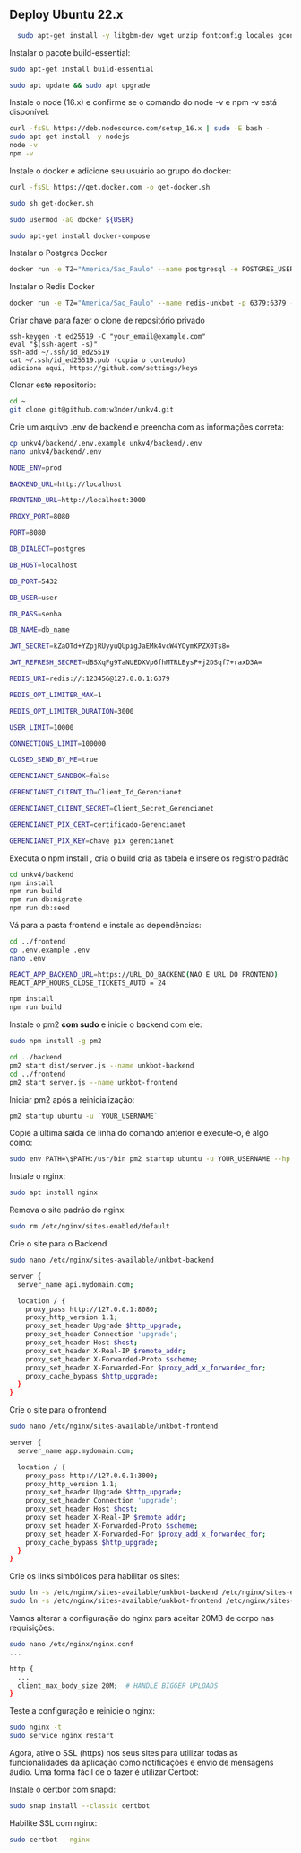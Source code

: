 ## Deploy Ubuntu 22.x

```bash
  sudo apt-get install -y libgbm-dev wget unzip fontconfig locales gconf-service libasound2 libatk1.0-0 libc6 libcairo2 libcups2 libdbus-1-3 libexpat1 libfontconfig1 libgcc1 libgconf-2-4 libgdk-pixbuf2.0-0 libglib2.0-0 libgtk-3-0 libnspr4 libpango-1.0-0 libpangocairo-1.0-0 libstdc++6 libx11-6 libx11-xcb1 libxcb1 libxcomposite1 libxcursor1 libxdamage1 libxext6 libxfixes3 libxi6 libxrandr2 libxrender1 libxss1 libxtst6 ca-certificates fonts-liberation libappindicator1 libnss3 lsb-release xdg-utils git
```

Instalar o pacote  build-essential:

```bash
sudo apt-get install build-essential
```

```bash
sudo apt update && sudo apt upgrade
```

Instale o node (16.x) e confirme se o comando do node -v e npm -v está disponível:

```bash
curl -fsSL https://deb.nodesource.com/setup_16.x | sudo -E bash -
sudo apt-get install -y nodejs
node -v
npm -v
```


Instale o docker e adicione seu usuário ao grupo do docker:

```bash
curl -fsSL https://get.docker.com -o get-docker.sh

sudo sh get-docker.sh

sudo usermod -aG docker ${USER}

sudo apt-get install docker-compose
```

Instalar o Postgres Docker 

```bash
docker run -e TZ="America/Sao_Paulo" --name postgresql -e POSTGRES_USER=unkbot -e POSTGRES_PASSWORD=Suasenha -p 5432:5432 -d --restart=always -v /data:/var/lib/postgresql/data -d postgres
```

Instalar o Redis Docker 

```bash
docker run -e TZ="America/Sao_Paulo" --name redis-unkbot -p 6379:6379 -d --restart=always redis:latest redis-server --appendonly yes --requirepass "suaSenha"
```

 Criar chave para fazer o clone de repositório privado

```shell
ssh-keygen -t ed25519 -C "your_email@example.com"
eval "$(ssh-agent -s)"
ssh-add ~/.ssh/id_ed25519
cat ~/.ssh/id_ed25519.pub (copia o conteudo)
adiciona aqui, https://github.com/settings/keys
```

 Clonar este repositório:

```bash
cd ~
git clone git@github.com:w3nder/unkv4.git
```

Crie um arquivo .env de backend e preencha com as informações correta:

```bash
cp unkv4/backend/.env.example unkv4/backend/.env
nano unkv4/backend/.env
```

```bash
NODE_ENV=prod

BACKEND_URL=http://localhost

FRONTEND_URL=http://localhost:3000

PROXY_PORT=8080

PORT=8080

DB_DIALECT=postgres

DB_HOST=localhost

DB_PORT=5432

DB_USER=user

DB_PASS=senha

DB_NAME=db_name

JWT_SECRET=kZaOTd+YZpjRUyyuQUpigJaEMk4vcW4YOymKPZX0Ts8=

JWT_REFRESH_SECRET=dBSXqFg9TaNUEDXVp6fhMTRLBysP+j2DSqf7+raxD3A=

REDIS_URI=redis://:123456@127.0.0.1:6379

REDIS_OPT_LIMITER_MAX=1

REDIS_OPT_LIMITER_DURATION=3000

USER_LIMIT=10000

CONNECTIONS_LIMIT=100000

CLOSED_SEND_BY_ME=true

GERENCIANET_SANDBOX=false

GERENCIANET_CLIENT_ID=Client_Id_Gerencianet

GERENCIANET_CLIENT_SECRET=Client_Secret_Gerencianet

GERENCIANET_PIX_CERT=certificado-Gerencianet

GERENCIANET_PIX_KEY=chave pix gerencianet
```

Executa o npm install , cria o build cria as tabela e insere os registro padrão

```bash
cd unkv4/backend
npm install
npm run build
npm run db:migrate
npm run db:seed
```

Vá para a pasta frontend e instale as dependências:

```bash
cd ../frontend
cp .env.example .env
nano .env
```

```bash
REACT_APP_BACKEND_URL=https://URL_DO_BACKEND(NAO E URL DO FRONTEND)
REACT_APP_HOURS_CLOSE_TICKETS_AUTO = 24
```

```bash
npm install
npm run build
```

Instale o pm2 **com sudo** e inicie o backend com ele:

```bash
sudo npm install -g pm2

cd ../backend
pm2 start dist/server.js --name unkbot-backend
cd ../frontend
pm2 start server.js --name unkbot-frontend

```

Iniciar pm2 após a reinicialização:

```bash
pm2 startup ubuntu -u `YOUR_USERNAME`
```

Copie a última saída de linha do comando anterior e execute-o, é algo como:

```bash
sudo env PATH=\$PATH:/usr/bin pm2 startup ubuntu -u YOUR_USERNAME --hp /home/YOUR_USERNAM
```

Instale o nginx:

```bash
sudo apt install nginx
```

Remova o site padrão do nginx:

```bash
sudo rm /etc/nginx/sites-enabled/default
```

Crie o site para o Backend
```bash
sudo nano /etc/nginx/sites-available/unkbot-backend
```

```bash
server {
  server_name api.mydomain.com;

  location / {
    proxy_pass http://127.0.0.1:8080;
    proxy_http_version 1.1;
    proxy_set_header Upgrade $http_upgrade;
    proxy_set_header Connection 'upgrade';
    proxy_set_header Host $host;
    proxy_set_header X-Real-IP $remote_addr;
    proxy_set_header X-Forwarded-Proto $scheme;
    proxy_set_header X-Forwarded-For $proxy_add_x_forwarded_for;
    proxy_cache_bypass $http_upgrade;
  }
}
```

Crie o site para o frontend

```bash
sudo nano /etc/nginx/sites-available/unkbot-frontend
```

```bash
server {
  server_name app.mydomain.com;

  location / {
    proxy_pass http://127.0.0.1:3000;
    proxy_http_version 1.1;
    proxy_set_header Upgrade $http_upgrade;
    proxy_set_header Connection 'upgrade';
    proxy_set_header Host $host;
    proxy_set_header X-Real-IP $remote_addr;
    proxy_set_header X-Forwarded-Proto $scheme;
    proxy_set_header X-Forwarded-For $proxy_add_x_forwarded_for;
    proxy_cache_bypass $http_upgrade;
  }
}
```

Crie os links simbólicos para habilitar os sites:

```bash
sudo ln -s /etc/nginx/sites-available/unkbot-backend /etc/nginx/sites-enabled
sudo ln -s /etc/nginx/sites-available/unkbot-frontend /etc/nginx/sites-enabled
```

Vamos alterar a configuração do nginx para aceitar 20MB de corpo nas requisições:

```bash
sudo nano /etc/nginx/nginx.conf
...

http {
  ...
  client_max_body_size 20M;  # HANDLE BIGGER UPLOADS
}

```

Teste a configuração e reinicie o nginx:

```bash
sudo nginx -t
sudo service nginx restart
```

Agora, ative o SSL (https) nos seus sites para utilizar todas as funcionalidades da aplicação como notificações e envio de mensagens áudio. Uma forma fácil de o fazer é utilizar Certbot:

Instale o certbor com snapd:

```bash
sudo snap install --classic certbot
```

Habilite SSL com nginx:

```bash
sudo certbot --nginx
```
